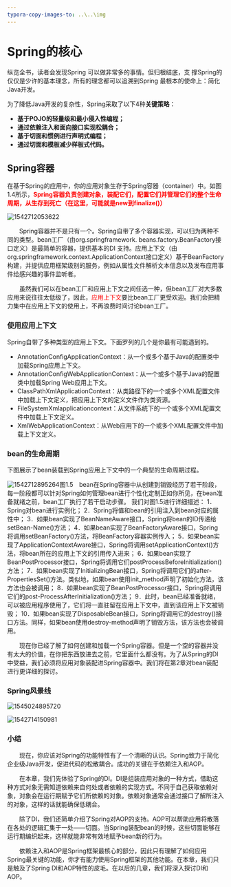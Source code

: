 ```yaml
---
typora-copy-images-to: ..\..\img
---
```


# Spring的核心

纵览全书，读者会发现Spring 可以做非常多的事情。但归根结底，支 撑Spring的仅仅是少许的基本理念，所有的理念都可以追溯到Spring 最根本的使命上：简化Java开发。

为了降低Java开发的复杂性，Spring采取了以下4种**关键策略**：

- **基于POJO的轻量级和最小侵入性编程；**
- **通过依赖注入和面向接口实现松耦合；**
- **基于切面和惯例进行声明式编程；**
- **通过切面和模板减少样板式代码。**

## Spring容器

在基于Spring的应用中，你的应用对象生存于Spring容器（container）中。如图1.4所示，**<font color='red'>Spring容器负责创建对象，装配它们，配置它们并管理它们的整个生命周期，从生存到死亡（在这里，可能就是new到finalize()）</font>**

![1542712053622](..\..\..\..\img\1542712053622.png)

&emsp;&emsp;Spring容器并不是只有一个。Spring自带了多个容器实现，可以归为两种不同的类型。bean工厂（由org.springframework. beans.factory.BeanFactory接口定义）是最简单的容器，提供基本的DI
支持。应用上下文（由org.springframework.context.ApplicationContext接口定义）基于BeanFactory构建，并提供应用框架级别的服务，例如从属性文件解析文本信息以及发布应用事件给感兴趣的事件监听者。

&emsp;&emsp;虽然我们可以在bean工厂和应用上下文之间任选一种，但bean工厂对大多数应用来说往往太低级了，因此，<font color="red">应用上下文</font>要比bean工厂更受欢迎。我们会把精力集中在应用上下文的使用上，不再浪费时间讨论bean工厂。

### 使用应用上下文

Spring自带了多种类型的应用上下文。下面罗列的几个是你最有可能遇到的。

- AnnotationConfigApplicationContext：从一个或多个基于Java的配置类中加载Spring应用上下文。
- AnnotationConfigWebApplicationContext：从一个或多个基于Java的配置类中加载Spring Web应用上下文。
- ClassPathXmlApplicationContext：从类路径下的一个或多个XML配置文件中加载上下文定义，把应用上下文的定义文件作为类资源。
- FileSystemXmlapplicationcontext：从文件系统下的一个或多个XML配置文件中加载上下文定义。
- XmlWebApplicationContext：从Web应用下的一个或多个XML配置文件中加载上下文定义。

### bean的生命周期

下图展示了bean装载到Spring应用上下文中的一个典型的生命周期过程。

![1542712895264](..\..\..\..\img\1542712895264.png)图1.5　bean在Spring容器中从创建到销毁经历了若干阶段，每一阶段都可以针对Spring如何管理bean进行个性化定制正如你所见，在bean准备就绪之前，bean工厂执行了若干启动步骤。
我们对图1.5进行详细描述：
1．Spring对bean进行实例化；
2．Spring将值和bean的引用注入到bean对应的属性中；
3．如果bean实现了BeanNameAware接口，Spring将bean的ID传递给setBean-Name()方法；
4．如果bean实现了BeanFactoryAware接口，Spring将调用setBeanFactory()方法，将BeanFactory容器实例传入；
5．如果bean实现了ApplicationContextAware接口，Spring将调用setApplicationContext()方法，将bean所在的应用上下文的引用传入进来；
6．如果bean实现了BeanPostProcessor接口，Spring将调用它们postProcessBeforeInitialization()方法；
7．如果bean实现了InitializingBean接口，Spring将调用它们的after-PropertiesSet()方法。类似地，如果bean使用init_method声明了初始化方法，该方法也会被调用；
8．如果bean实现了BeanPostProcessor接口，Spring将调用它们的post-ProcessAfterInitialization()方法；
9．此时，bean已经准备就绪，可以被应用程序使用了，它们将一直驻留在应用上下文中，直到该应用上下文被销毁；
10．如果bean实现了DisposableBean接口，Spring将调用它的destroy()接口方法。同样，如果bean使用destroy-method声明了销毁方法，该方法也会被调用。

&emsp;&emsp;现在你已经了解了如何创建和加载一个Spring容器。但是一个空的容器并没有太大的价值，在你把东西放进去之前，它里面什么都没有。为了从Spring的DI中受益，我们必须将应用对象装配进Spring容器中。我们将在第2章对bean装配进行更详细的探讨。

### Spring风景线

![1545024895720](..\..\..\..\img\1545024895720.png)

![1542714150981](..\..\..\..\img\1542714150981.png)

### 小结

&emsp;&emsp;现在，你应该对Spring的功能特性有了一个清晰的认识。Spring致力于简化企业级Java开发，促进代码的松散耦合。成功的关键在于依赖注入和AOP。

&emsp;&emsp;在本章，我们先体验了Spring的DI。DI是组装应用对象的一种方式，借助这种方式对象无需知道依赖来自何处或者依赖的实现方式。不同于自己获取依赖对象，对象会在运行期赋予它们所依赖的对象。依赖对象通常会通过接口了解所注入的对象，这样的话就能确保低耦合。

&emsp;&emsp;除了DI，我们还简单介绍了Spring对AOP的支持。AOP可以帮助应用将散落在各处的逻辑汇集于一处——切面。当Spring装配bean的时候，这些切面能够在运行期编织起来，这样就能非常有效地赋予bean新的行为。

&emsp;&emsp;依赖注入和AOP是Spring框架最核心的部分，因此只有理解了如何应用Spring最关键的功能，你才有能力使用Spring框架的其他功能。在本章，我们只是触及了Spring DI和AOP特性的皮毛。在以后的几章，我们将深入探讨DI和AOP。